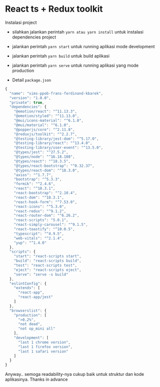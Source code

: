 # React ts + Redux toolkit

Instalasi project

- silahkan jalankan perintah `yarn atau yarn install` untuk instalasi dependencies project
- jalankan perintah `yarn start` untuk running aplikasi mode development
- jalankan perintah `yarn build` untuk build aplikasi
- jalankan perintah `yarn serve` untuk running aplikasi yang mode production


- Detail `package.json`


```js
{
  "name": "sims-ppob-frans-ferdinand-kbarek",
  "version": "1.0.0",
  "private": true,
  "dependencies": {
    "@emotion/react": "^11.13.3",
    "@emotion/styled": "^11.13.0",
    "@mui/icons-material": "^6.1.0",
    "@mui/material": "^6.1.0",
    "@popperjs/core": "^2.11.8",
    "@reduxjs/toolkit": "^2.2.7",
    "@testing-library/jest-dom": "^5.17.0",
    "@testing-library/react": "^13.4.0",
    "@testing-library/user-event": "^13.5.0",
    "@types/jest": "^27.5.2",
    "@types/node": "^16.18.108",
    "@types/react": "^18.3.5",
    "@types/react-bootstrap": "^0.32.37",
    "@types/react-dom": "^18.3.0",
    "axios": "^1.7.7",
    "bootstrap": "^5.3.3",
    "formik": "^2.4.6",
    "react": "^18.3.1",
    "react-bootstrap": "^2.10.4",
    "react-dom": "^18.3.1",
    "react-hook-form": "^7.53.0",
    "react-icons": "^5.3.0",
    "react-redux": "^9.1.2",
    "react-router-dom": "^6.26.2",
    "react-scripts": "5.0.1",
    "react-simply-carousel": "^9.1.5",
    "react-toastify": "^10.0.5",
    "typescript": "^4.9.5",
    "web-vitals": "^2.1.4",
    "yup": "^1.4.0"
  },
  "scripts": {
    "start": "react-scripts start",
    "build": "react-scripts build",
    "test": "react-scripts test",
    "eject": "react-scripts eject",
    "serve": "serve -s build"
  },
  "eslintConfig": {
    "extends": [
      "react-app",
      "react-app/jest"
    ]
  },
  "browserslist": {
    "production": [
      ">0.2%",
      "not dead",
      "not op_mini all"
    ],
    "development": [
      "last 1 chrome version",
      "last 1 firefox version",
      "last 1 safari version"
    ]
  }
}


```

Anyway.. semoga readability-nya cukup baik untuk struktur dan kode aplikasinya. Thanks in advance
